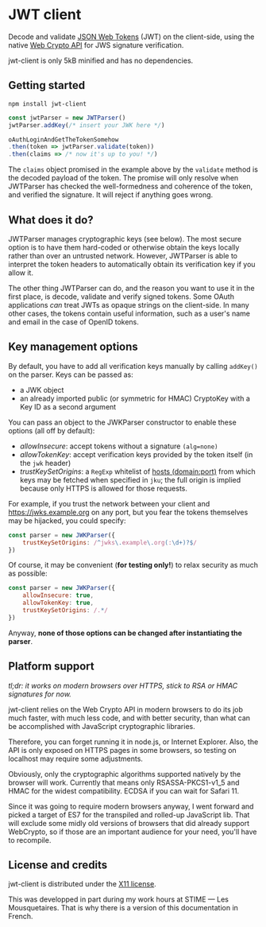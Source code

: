 # JWT client

Decode and validate [JSON Web Tokens](https://tools.ietf.org/html/rfc7519) (JWT) on the client-side, using the native [Web Crypto API](https://www.w3.org/TR/WebCryptoAPI/#subtlecrypto-interface) for JWS signature verification.

jwt-client is only 5kB minified and has no dependencies.

## Getting started

```
npm install jwt-client
```

```javascript
const jwtParser = new JWTParser()
jwtParser.addKey(/* insert your JWK here */)

oAuthLoginAndGetTheTokenSomehow
.then(token => jwtParser.validate(token))
.then(claims => /* now it's up to you! */)
```

The `claims` object promised in the example above by the `validate` method is the decoded payload of the token. The promise will only resolve when JWTParser has checked the well-formedness and coherence of the token, and verified the signature. It will reject if anything goes wrong.

## What does it do?

JWTParser manages cryptographic keys (see below). The most secure option is to have them hard-coded or otherwise obtain the keys locally rather than over an untrusted network. However, JWTParser is able to interpret the token headers to automatically obtain its verification key if you allow it.

The other thing JWTParser can do, and the reason you want to use it in the first place, is decode, validate and verify signed tokens. Some OAuth applications *can* treat JWTs as opaque strings on the client-side. In many other cases, the tokens contain useful information, such as a user's name and email in the case of OpenID tokens.

## Key management options

By default, you have to add all verification keys manually by calling `addKey()` on the parser. Keys can be passed as:
* a JWK object
* an already imported public (or symmetric for HMAC) CryptoKey with a Key ID as a second argument

You can pass an object to the JWKParser constructor to enable these options (all off by default):
* *allowInsecure*: accept tokens without a signature `(alg=none)`
* *allowTokenKey*: accept verification keys provided by the token itself (in the `jwk` header)
* *trustKeySetOrigins*: a `RegExp` whitelist of [hosts (domain:port)](url.spec.whatwg.org/#dom-url-host) from which keys may be fetched when specified in `jku`; the full origin is implied because only HTTPS is allowed for those requests.

For example, if you trust the network between your client and https://jwks.example.org on any port, but you fear the tokens themselves may be hijacked, you could specify:

```javascript
const parser = new JWKParser({
	trustKeySetOrigins: /^jwks\.example\.org(:\d+)?$/
})
```

Of course, it may be convenient (**for testing only!**) to relax security as much as possible:

```javascript
const parser = new JWKParser({
	allowInsecure: true,
	allowTokenKey: true,
	trustKeySetOrigins: /.*/
})
```

Anyway, **none of those options can be changed after instantiating the parser**.

## Platform support

*tl;dr: it works on modern browsers over HTTPS, stick to RSA or HMAC signatures for now.*

jwt-client relies on the Web Crypto API in modern browsers to do its job much faster, with much less code, and with better security, than what can be accomplished with JavaScript cryptographic libraries.

Therefore, you can forget running it in node.js, or Internet Explorer. Also, the API is only exposed on HTTPS pages in some browsers, so testing on localhost may require some adjustments.

Obviously, only the cryptographic algorithms supported natively by the browser will work. Currently that means only RSASSA-PKCS1-v1_5 and HMAC for the widest compatibility. ECDSA if you can wait for Safari 11.

Since it was going to require modern browsers anyway, I went forward and picked a target of ES7 for the transpiled and rolled-up JavaScript lib. That will exclude some midly old versions of browsers that did already support WebCrypto, so if those are an important audience for your need, you'll have to recompile.

## License and credits

jwt-client is distributed under the [X11 license](http://www.gnu.org/licenses/license-list.html#X11License).

This was developped in part during my work hours at STIME — Les Mousquetaires. That is why there is a version of this documentation in French.
